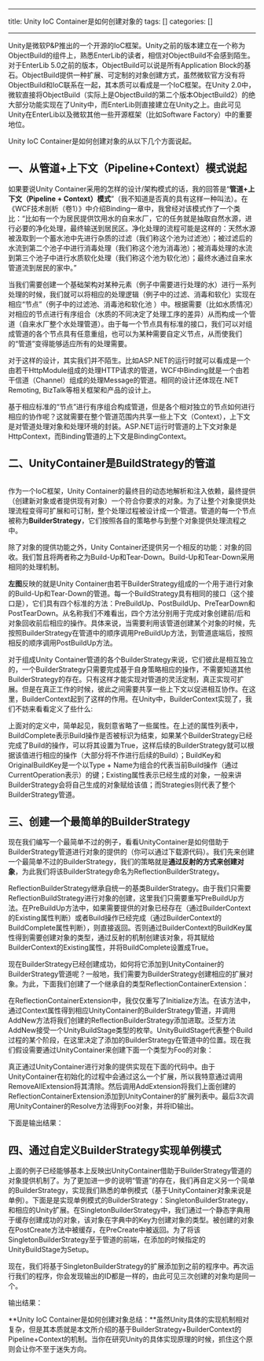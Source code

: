 
--- 
title:  Unity IoC Container是如何创建对象的 
tags: []
categories: [] 

---
Unity是微软P&amp;P推出的一个开源的IoC框架。Unity之前的版本建立在一个称为ObjectBuild的组件上，熟悉EnterLib的读者，相信对ObjectBuild不会感到陌生。对于EnterLib 5.0之前的版本，ObjectBuild可以说是所有Application Block的基石。ObjectBuild提供一种扩展、可定制的对象创建方式，虽然微软官方没有将ObjectBuild和IoC联系在一起，其本质可以看成是一个IoC框架。在Unity 2.0中，微软直接将ObjectBuild（实际上是ObjectBuild的第二个版本ObjectBuild2）的绝大部分功能实现在了Unity中，而EnterLib则直接建立在Unity之上。由此可见Unity在EnterLib以及微软其他一些开源框架（比如Software Factory）中的重要地位。

Unity IoC Container是如何创建对象的从以下几个方面说起。

## **<strong>一、从管道+上下文（Pipeline+Context）模式说起**</strong>

如果要说Unity Container采用的怎样的设计/架构模式的话，我的回答是“**管道+上下文（Pipeline + Context）模式**”（我不知道是否真的具有这样一种叫法）。在《WCF技术剖析（卷1）》中介绍Binding一章中，我曾经对该模式作了一个类比：“比如有一个为居民提供饮用水的自来水厂，它的任务就是抽取自然水源，进行必要的净化处理，最终输送到居民区。净化处理的流程可能是这样的：天然水源被汲取到一个蓄水池中先进行杂质的过滤（我们称这个池为过滤池）；被过滤后的水流到第二个池子中进行消毒处理（我们称这个池为消毒池）；被消毒处理的水流到第三个池子中进行水质软化处理（我们称这个池为软化池）；最终水通过自来水管道流到居民的家中。”

当我们需要创建一个基础架构对某种元素（例子中需要进行处理的水）进行一系列处理的时候，我们就可以将相应的处理逻辑（例子中的过滤、消毒和软化）实现在相应“节点”（例子中的过滤池、消毒池和软化池 ）中。根据需要（比如水质情况）对相应的节点进行有序组合（水质的不同决定了处理工序的差异）从而构成一个管道（自来水厂整个水处理管道）。由于每一个节点具有标准的接口，我们可以对组成管道的各个节点具有任意重组，也可以为某种需要自定义节点，从而使我们的“管道”变得能够适应所有的处理需要。

对于这样的设计，其实我们并不陌生。比如ASP.NET的运行时就可以看成是一个由若干HttpModule组成的处理HTTP请求的管道，WCF中Binding就是一个由若干信道（Channel）组成的处理Message的管道。相同的设计还体现在.NET Remoting, BizTalk等相关框架和产品的设计上。

基于相应标准的“节点”进行有序组合构成管道，但是各个相对独立的节点如何进行相应的协作呢？这就需要在整个管道范围内共享一些上下文（Context），上下文是对管道处理对象和处理环境的封装。ASP.NET运行时管道的上下文对象是HttpContext，而Binding管道的上下文是BindingContext。

## **<strong>二、UnityContainer是BuildStrategy的管道**</strong>

<img alt="" src="https://img-blog.csdnimg.cn/img_convert/a20ecc27e13ea58bbf0a993a1bdbad58.png">

作为一个IoC框架，Unity Container的最终目的动态地解析和注入依赖，最终提供（创建新对象或者提供现有对象）一个符合你要求的对象。为了让整个对象提供处理流程变得可扩展和可订制，整个处理过程被设计成一个管道。管道的每一个节点被称为**BuilderStrategy**，它们按照各自的策略参与到整个对象提供处理流程之中。

除了对象的提供功能之外，Unity Container还提供另一个相反的功能：对象的回收。我们暂且将两者称之为Build-Up和Tear-Down。Build-Up和Tear-Down采用相同的处理机制。

**左图**反映的就是Unity Container由若干BuilderStrategy组成的一个用于进行对象的Build-Up和Tear-Down的管道。每一个BuildStrategy具有相同的接口（这个接口是），它们具有四个标准的方法：PreBuildUp、PostBuildUp、PreTearDown和PostTearDown。从名称我们不难看出，四个方法分别用于完成对象创建前/后和对象回收前后相应的操作。具体来说，当需要利用该管道创建某个对象的时候，先按照BuilderStrategy在管道中的顺序调用PreBuildUp方法，到管道底端后，按照相反的顺序调用PostBuildUp方法。

对于组成Unity Container管道的各个BuilderStrategy来说，它们彼此是相互独立的，一个BuilderStrategy只需要完成基于自身策略相应的操作，不需要知道其他BuilderStrategy的存在。只有这样才能实现对管道的灵活定制，真正实现可扩展。但是在真正工作的时候，彼此之间需要共享一些上下文以促进相互协作。在这里，BuilderContext起到了这样的作用。在Unity中，BuilderContext实现了，我们不妨来看看定义了些什么:

上面对的定义中，简单起见，我刻意省略了一些属性。在上述的属性列表中，BuildComplete表示Build操作是否被标识为结束，如果某个BuilderStrategy已经完成了Build的操作，可以将其设置为True，这样后续的BuilderStrategy就可以根据该值进行相应的操作（大部分将不作进行后续的Build）；BuildKey和OriginalBuildKey是一个以Type + Name为组合的代表当前Build操作（通过CurrentOperation表示）的键；Existing属性表示已经生成的对象，一般来讲BuilderStrategy会将自己生成的对象赋给该值；而Strategies则代表了整个BuilderStrategy管道。

## **<strong>三、创建一个最简单的BuilderStrategy**</strong>

现在我们编写一个最简单不过的例子，看看UnityContainer是如何借助于BuilderStrategy管道进行对象的提供的（你可以通过下载源代码）。我们先来创建一个最简单不过的BuilderStrategy，我们的策略就是**通过反射的方式来创建对象**，为此我们将该BuilderStrategy命名为ReflectionBuilderStrategy。

ReflectionBuilderStrategy继承自统一的基类BuilderStrategy。由于我们只需要ReflectionBuildStrategy进行对象的创建，这里我们只需要重写PreBuildUp方法。在PreBuildUp方法中，如果需要提供的对象已经存在（通过BuilderContext的Existing属性判断）或者Build操作已经完成（通过BuilderContext的BuildComplete属性判断），则直接返回。否则通过BuilderContext的BuildKey属性得到需要创建对象的类型，通过反射的机制创建该对象，将其赋给BuilderContext的Existing属性，并将BuildComplete设置成True。

现在BuilderStrategy已经创建成功，如何将它添加到UnityContainer的BuilderStrategy管道呢？一般地，我们需要为BuilderStrategy创建相应的扩展对象。为此，下面我们创建了一个继承自的类型ReflectionContainerExtension：

在ReflectionContainerExtension中，我仅仅重写了Initialize方法。在该方法中，通过Context属性得到相应UnityContainer的BuilderStrategy管道，并调用AddNew方法将我们创建的ReflectionBuilderStrategy添加进取。泛型方法AddNew接受一个UnityBuildStage类型的枚举。UnityBuildStage代表整个Build过程的某个阶段，在这里决定了添加的BuilderStrategy在管道中的位置。现在我们假设需要通过UnityContainer来创建下面一个类型为Foo的对象：

真正通过UnityContainer进行对象的提供实现在下面的代码中。由于UnityContainer在初始化的过程中会通过这么一个扩展，所以我特意通过调用RemoveAllExtension将其清除。然后调用AddExtension将我们上面创建的ReflectionContainerExtension添加到UnityContainer的扩展列表中。最后3次调用UnityContainer的Resolve方法得到Foo对象，并将ID输出。

下面是输出结果：

## **<strong>四、通过自定义BuilderStrategy实现单例模式**</strong>

上面的例子已经能够基本上反映出UnityContainer借助于BuilderStrategy管道的对象提供机制了。为了更加进一步的说明“管道”的存在，我们再自定义另一个简单的BuilderStrategy，实现我们熟悉的单例模式（基于UnityContainer对象来说是单例）。下面是是实现单例模式的BuilderStrategy：SingletonBuilderStrategy，和相应的Unity扩展。在SingletonBuilderStrategy中，我们通过一个静态字典用于缓存创建成功的对象，该对象在字典中的Key为创建对象的类型。被创建的对象在PostCreate方法中被缓存，在PreCreate中被返回。为了将该SingletonBuilderStrategy至于管道的前端，在添加的时候指定的UnityBuildStage为Setup。

现在，我们将基于SingletonBuilderStrategy的扩展添加到之前的程序中。再次运行我们的程序，你会发现输出的ID都是一样的，由此可见三次创建的对象均是同一个。

输出结果：

**Unity IoC Container是如何创建对象总结：**虽然Unity具体的实现机制相对复杂，但是其本质就是本文所介绍的基于BuilderStrategy+BuilderContext的Pipeline+Context的机制。当你在研究Unity的具体实现原理的时候，抓住这个原则会让你不至于迷失方向。

 
